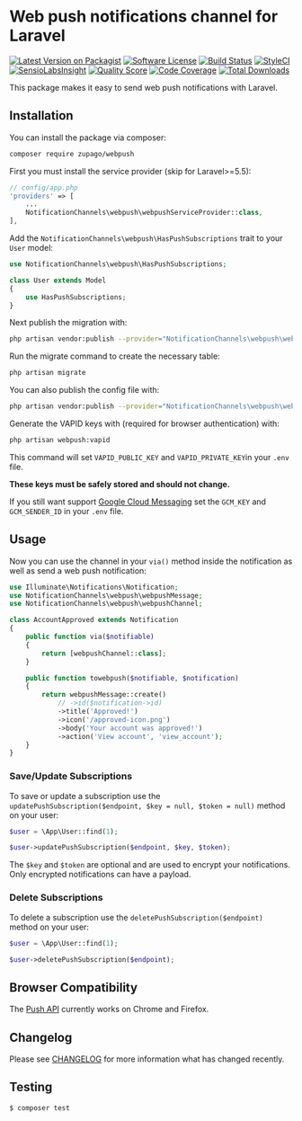 # Web push notifications channel for Laravel

[![Latest Version on Packagist](https://img.shields.io/packagist/v/zupago/webpush.svg?style=flat-square)](https://packagist.org/packages/zupago/webpush)
[![Software License](https://img.shields.io/badge/license-MIT-brightgreen.svg?style=flat-square)](LICENSE.md)
[![Build Status](https://img.shields.io/travis/zupago/webpush/master.svg?style=flat-square)](https://travis-ci.org/zupago/webpush)
[![StyleCI](https://styleci.io/repos/110965391/shield)](https://styleci.io/repos/110965391)
[![SensioLabsInsight](https://img.shields.io/sensiolabs/i/fb1bfea0-c328-42fe-895c-3db92d09ca03.svg?style=flat-square)](https://insight.sensiolabs.com/projects/fb1bfea0-c328-42fe-895c-3db92d09ca03)
[![Quality Score](https://img.shields.io/scrutinizer/g/zupago/webpush.svg?style=flat-square)](https://scrutinizer-ci.com/g/zupago/webpush)
[![Code Coverage](https://img.shields.io/scrutinizer/coverage/g/zupago/webpush/master.svg?style=flat-square)](https://scrutinizer-ci.com/g/zupago/webpush/?branch=master)
[![Total Downloads](https://img.shields.io/packagist/dt/zupago/webpush.svg?style=flat-square)](https://packagist.org/packages/zupago/webpush)

This package makes it easy to send web push notifications with Laravel.

## Installation

You can install the package via composer:

``` bash
composer require zupago/webpush
```

First you must install the service provider (skip for Laravel>=5.5):

``` php
// config/app.php
'providers' => [
    ...
    NotificationChannels\webpush\webpushServiceProvider::class,
],
```

Add the `NotificationChannels\webpush\HasPushSubscriptions` trait to your `User` model:

``` php
use NotificationChannels\webpush\HasPushSubscriptions;

class User extends Model
{
    use HasPushSubscriptions;
}
```

Next publish the migration with:

``` bash
php artisan vendor:publish --provider="NotificationChannels\webpush\webpushServiceProvider" --tag="migrations"
```

Run the migrate command to create the necessary table:

``` bash
php artisan migrate
```

You can also publish the config file with:

``` bash
php artisan vendor:publish --provider="NotificationChannels\webpush\webpushServiceProvider" --tag="config"
```

Generate the VAPID keys with (required for browser authentication) with:

``` bash
php artisan webpush:vapid
```

This command will set `VAPID_PUBLIC_KEY` and `VAPID_PRIVATE_KEY`in your `.env` file.

__These keys must be safely stored and should not change.__

If you still want support [Google Cloud Messaging](https://console.cloud.google.com) set the `GCM_KEY` and `GCM_SENDER_ID` in your `.env` file.

## Usage

Now you can use the channel in your `via()` method inside the notification as well as send a web push notification:

``` php
use Illuminate\Notifications\Notification;
use NotificationChannels\webpush\webpushMessage;
use NotificationChannels\webpush\webpushChannel;

class AccountApproved extends Notification
{
    public function via($notifiable)
    {
        return [webpushChannel::class];
    }

    public function towebpush($notifiable, $notification)
    {
        return webpushMessage::create()
            // ->id($notification->id)
            ->title('Approved!')
            ->icon('/approved-icon.png')
            ->body('Your account was approved!')
            ->action('View account', 'view_account');
    }
}
```

### Save/Update Subscriptions

To save or update a subscription use the `updatePushSubscription($endpoint, $key = null, $token = null)` method on your user:

``` php
$user = \App\User::find(1);

$user->updatePushSubscription($endpoint, $key, $token);
```

The `$key` and `$token` are optional and are used to encrypt your notifications. Only encrypted notifications can have a payload.

### Delete Subscriptions

To delete a subscription use the `deletePushSubscription($endpoint)` method on your user:

``` php
$user = \App\User::find(1);

$user->deletePushSubscription($endpoint);
```
## Browser Compatibility

The [Push API](https://developer.mozilla.org/en/docs/Web/API/Push_API) currently works on Chrome and Firefox.

## Changelog

Please see [CHANGELOG](CHANGELOG.md) for more information what has changed recently.

## Testing

``` bash
$ composer test
```
